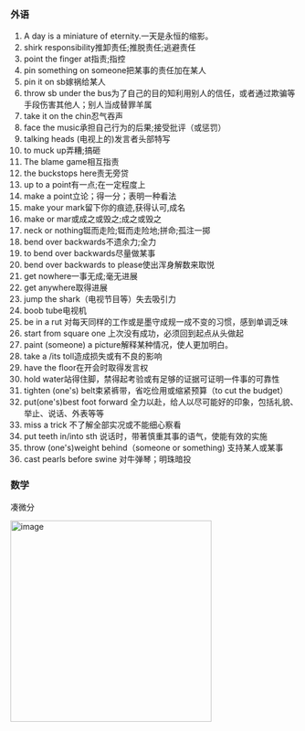 ### 外语

1. A day is a miniature of eternity.一天是永恒的缩影。
2. shirk responsibility推卸责任;推脱责任;逃避责任
3. point the finger at指责;指控
4. pin something on someone把某事的责任加在某人
5. pin it on sb嫁祸给某人
6. throw sb under the bus为了自己的目的知利用别人的信任，或者通过欺骗等手段伤害其他人；别人当成替罪羊属
7. take it on the chin忍气吞声
8. face the music承担自己行为的后果;接受批评（或惩罚）
9. talking heads (电视上的)发言者头部特写
10. to muck up弄糟;搞砸
11. The blame game相互指责
12. the buckstops here责无旁贷
13. up to a point有一点;在一定程度上
14. make a point立论；得一分；表明一种看法
15. make your mark留下你的痕迹,获得认可,成名
16. make or mar或成之或毁之;成之或毁之
17. neck or nothing铤而走险;铤而走险地;拼命;孤注一掷
18. bend over backwards不遗余力;全力
19. to bend over backwards尽量做某事
20. bend over backwards to please使出浑身解数来取悦
21. get nowhere一事无成;毫无进展
22. get anywhere取得进展
23. jump the shark（电视节目等）失去吸引力
24. boob tube电视机
25. be in a rut 对每天同样的工作或是墨守成规一成不变的习惯，感到单调乏味
26. start from square one 上次没有成功，必须回到起点从头做起
27. paint (someone) a picture解释某种情况，使人更加明白。
28. take a /its toll造成损失或有不良的影响
29. have the floor在开会时取得发言权
30. hold water站得住脚，禁得起考验或有足够的证据可证明一件事的可靠性
31. tighten (one's) belt束紧裤带，省吃俭用或缩紧预算（to cut the budget）
32. put(one's)best foot forward  全力以赴，给人以尽可能好的印象，包括礼貌、举止、说话、外表等等
33. miss a trick 不了解全部实况或不能细心察看
34. put teeth in/into sth 说话时，带著慎重其事的语气，使能有效的实施
35. throw (one's)weight behind（someone or something) 支持某人或某事
36. cast pearls before swine 对牛弹琴；明珠暗投


### 数学

凑微分

<img width="352" alt="image" src="https://user-images.githubusercontent.com/48854115/204074705-db31c81d-48c5-437d-8b7e-6f2d11d20930.png">

